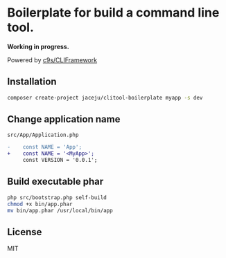 # Boilerplate for build a command line tool.

**Working in progress.**

Powered by [c9s/CLIFramework](https://github.com/c9s/CLIFramework)

## Installation

```bash
composer create-project jaceju/clitool-boilerplate myapp -s dev
```

## Change application name

`src/App/Application.php`

```diff
-    const NAME = 'App';
+    const NAME = '<MyApp>';
     const VERSION = '0.0.1';
```

## Build executable phar

```bash
php src/bootstrap.php self-build
chmod +x bin/app.phar
mv bin/app.phar /usr/local/bin/app
```

## License

MIT
